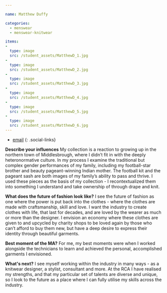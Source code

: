 ```yaml
---

name: Matthew Duffy

categories:
  - menswear
  - menswear-knitwear

items:
-
  type: image
  src: /student_assets/MatthewD_1.jpg
-
  type: image
  src: /student_assets/MatthewD_2.jpg
-
  type: image
  src: /student_assets/MatthewD_3.jpg
-
  type: image
  src: /student_assets/MatthewD_4.jpg
-
  type: image
  src: /student_assets/MatthewD_5.jpg
-
  type: image
  src: /student_assets/MatthewD_6.jpg
---
```


* [email](mailto:matthew.duffy@network.rca.ac.uk)
{: .social-links}

**Describe your influences**
My collection is a reaction to growing up in the northern town of Middlesbrough, where I didn’t fit in with the deeply heteronormative culture. In my process I examine the traditional but complex gender performances of my family, including my football-star brother and beauty pageant-winning Indian mother.
The football kit and the pageant sash are both images of my family’s ability to pass and thrive. I used these pieces as the basis of my collection - I recontextualized them into something I understand and take ownership of through drape and knit.

**What does the future of fashion look like?**
I see the future of fashion as one where the power is put back into the clothes - where the clothes are made with craftsmanship, skill and love. I want the industry to create clothes with life, that last for decades, and are loved by the wearer as much or more than the designer. I envision an economy where these clothes are given to and upcycled by charity shops to be loved again by those who can’t afford to buy them new, but have a deep desire to express their identity through beautiful garments.

**Best moment of the MA?**
For me, my best moments were when I worked alongside the technicians to learn and achieved the personal, accomplished garments I envisioned.

**What's next?**
I see myself working within the industry in many ways - as a knitwear designer, a stylist, consultant and more. At the RCA I have realised my strengths, and that my particular set of talents are diverse and unique, so I look to the future as a place where I can fully utilise my skills across the industry.
